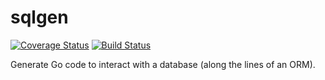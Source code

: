 sqlgen
======

[![Coverage Status](https://coveralls.io/repos/anupcshan/sqlgen/badge.svg?branch=master)](https://coveralls.io/r/anupcshan/sqlgen?branch=master)
[![Build Status](https://travis-ci.org/anupcshan/sqlgen.svg?branch=master)](https://travis-ci.org/anupcshan/sqlgen)

Generate Go code to interact with a database (along the lines of an ORM).
